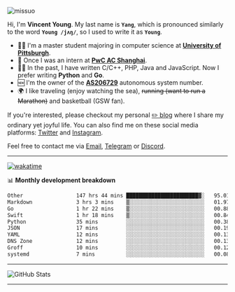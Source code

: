 <p align="left"> <img src="https://komarev.com/ghpvc/?username=missuo&label=Profile%20views&color=0e75b6&style=flat" alt="missuo" /> </p>


Hi, I'm **Vincent Young**. My last name is **`Yang`**, which is pronounced similarly to the word **`Young /jʌŋ/`**, so I used to write it as **`Young`**. 

-  👨‍🎓 I'm a master student majoring in computer science at [**University of Pittsburgh**](https://www.pitt.edu).
-  💼 Once I was an intern at **[PwC AC Shanghai](https://www.linkedin.com/company/pwc-ac-shanghai/)**.
-  👨‍💻 In the past, I have written C/C++, PHP, Java and JavaScript. Now I prefer writing **Python** and **Go**.
-  🆕 I'm the owner of the **[AS206729](https://bgp.tools/AS206729)** autonomous system number.
-  🌍 I like traveling (enjoy watching the sea), ~~running (want to run a Marathon)~~ and basketball (GSW fan).

If you're interested, please checkout my personal [✏️ blog](https://missuo.me/) where I share my ordinary yet joyful life. You can also find me on these social media platforms: [Twitter](https://twitter.com/m1ssuo) and [Instagram](https://www.instagram.com/m1ssuo).

Feel free to contact me via <a href="mailto:i@yyt.moe">Email</a>, [Telegram](https://t.me/missuo) or [Discord](https://discordapp.com/users/missuo#7448).

-------

[![wakatime](https://wakatime.com/badge/user/c13cd961-40ca-417a-afb6-1f9ea8ac295c.svg)](https://wakatime.com/@missuo)

📊 **Monthly development breakdown**
<!--START_SECTION:waka-->

```txt
Other                 147 hrs 44 mins ███████████████████████▓░   95.01 %
Markdown              3 hrs 3 mins    ▒░░░░░░░░░░░░░░░░░░░░░░░░   01.97 %
Go                    1 hr 22 mins    ▒░░░░░░░░░░░░░░░░░░░░░░░░   00.88 %
Swift                 1 hr 18 mins    ▒░░░░░░░░░░░░░░░░░░░░░░░░   00.84 %
Python                35 mins         ░░░░░░░░░░░░░░░░░░░░░░░░░   00.38 %
JSON                  17 mins         ░░░░░░░░░░░░░░░░░░░░░░░░░   00.19 %
YAML                  12 mins         ░░░░░░░░░░░░░░░░░░░░░░░░░   00.13 %
DNS Zone              12 mins         ░░░░░░░░░░░░░░░░░░░░░░░░░   00.13 %
Groff                 10 mins         ░░░░░░░░░░░░░░░░░░░░░░░░░   00.12 %
systemd               7 mins          ░░░░░░░░░░░░░░░░░░░░░░░░░   00.08 %
```

<!--END_SECTION:waka-->

-------

![GitHub Stats](https://github-readme-stats-opal-alpha-76.vercel.app/api?username=missuo&show_icons=true&theme=transparent)

-------

